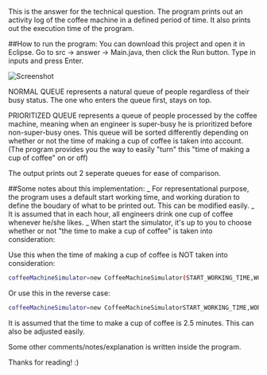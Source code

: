 This is the answer for the technical question. The program prints out an activity log of the coffee machine in a defined period of time. It also prints out the execution time of the program. 

##How to run the program:
You can download this project and open it in Eclipse. Go to src -> answer -> Main.java, then click the Run button.
Type in inputs and press Enter. 

![Screenshot](https://raw.githubusercontent.com/vinhnghi223/ZI2014-Nghi/master/Screenshot.PNG "Screenshot")

NORMAL QUEUE represents a natural queue of people regardless of their busy status. The one who enters the queue first, stays on top.

PRIORITIZED QUEUE represents a queue of people processed by the coffee machine, meaning when an engineer is super-busy he is prioritized before non-super-busy ones. This queue will be sorted differently depending on whether or not the time of making a cup of coffee is taken into account. (The program provides you the way to easily "turn" this "time of making a cup of coffee" on or off)

The output prints out 2 seperate queues for ease of comparison.


##Some notes about this implementation:
_ For representational purpose, the program uses a default start working time, and working duration to define the boudary of what to be printed out. This can be modified easily.
_ It is assumed that in each hour, all engineers drink one cup of coffee whenever he/she likes.
_ When start the simulator, it's up to you to choose whether or not "the time to make a cup of coffee" is taken into consideration:

Use this when the time of making a cup of coffee is NOT taken into consideration:
```sh
coffeeMachineSimulator=new CoffeeMachineSimulator(START_WORKING_TIME,WORKING_DURATION);
```

Or use this in the reverse case:
```sh
coffeeMachineSimulator=new CoffeeMachineSimulatorSTART_WORKING_TIME,WORKING_DURATION,MAKE_ONE_COFFEE_TIME);
```
It is assumed that the time to make a cup of coffee is 2.5 minutes. This can also be adjusted easily.

Some other comments/notes/explanation is written inside the program.

Thanks for reading! :)
